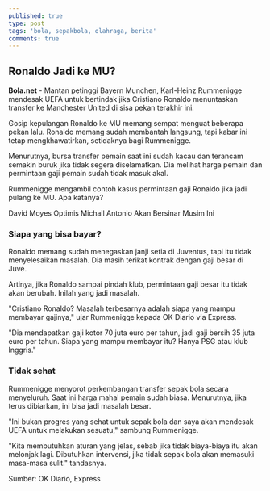 ```yaml
---
published: true
type: post
tags: 'bola, sepakbola, olahraga, berita'
comments: true
---
```

## Ronaldo Jadi ke MU?

<b>Bola.net</b> - Mantan petinggi Bayern Munchen, Karl-Heinz Rummenigge mendesak UEFA untuk bertindak jika Cristiano Ronaldo menuntaskan transfer ke Manchester United di sisa pekan terakhir ini.

Gosip kepulangan Ronaldo ke MU memang sempat menguat beberapa pekan lalu. Ronaldo memang sudah membantah langsung, tapi kabar ini tetap mengkhawatirkan, setidaknya bagi Rummenigge.

Menurutnya, bursa transfer pemain saat ini sudah kacau dan terancam semakin buruk jika tidak segera diselamatkan. Dia melihat harga pemain dan permintaan gaji pemain sudah tidak masuk akal.

Rummenigge mengambil contoh kasus permintaan gaji Ronaldo jika jadi pulang ke MU. Apa katanya?


David Moyes Optimis Michail Antonio Akan Bersinar Musim Ini

### Siapa yang bisa bayar?

Ronaldo memang sudah menegaskan janji setia di Juventus, tapi itu tidak menyelesaikan masalah. Dia masih terikat kontrak dengan gaji besar di Juve.

Artinya, jika Ronaldo sampai pindah klub, permintaan gaji besar itu tidak akan berubah. Inilah yang jadi masalah.

"Cristiano Ronaldo? Masalah terbesarnya adalah siapa yang mampu membayar gajinya," ujar Rummenigge kepada OK Diario via Express.

"Dia mendapatkan gaji kotor 70 juta euro per tahun, jadi gaji bersih 35 juta euro per tahun. Siapa yang mampu membayar itu? Hanya PSG atau klub Inggris." 

### Tidak sehat

Rummenigge menyorot perkembangan transfer sepak bola secara menyeluruh. Saat ini harga mahal pemain sudah biasa. Menurutnya, jika terus dibiarkan, ini bisa jadi masalah besar.

"Ini bukan progres yang sehat untuk sepak bola dan saya akan mendesak UEFA untuk melakukan sesuatu," sambung Rummenigge.

"Kita membutuhkan aturan yang jelas, sebab jika tidak biaya-biaya itu akan melonjak lagi. Dibutuhkan intervensi, jika tidak sepak bola akan memasuki masa-masa sulit." tandasnya.

Sumber: OK Diario, Express
